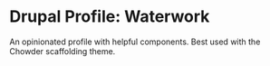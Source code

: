 # Drupal Profile: Waterwork
An opinionated profile with helpful components. Best used with the Chowder scaffolding theme.
